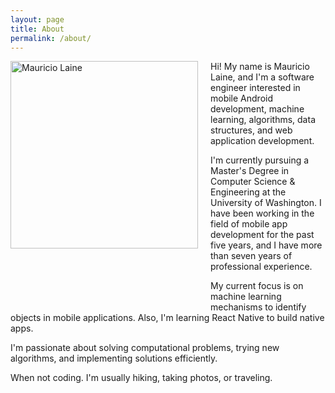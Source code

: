 ```yaml
---
layout: page
title: About
permalink: /about/
---
```


<div style="float: left; margin-right: 20px; margin-bottom: 100px;">
    <img alt="Mauricio Laine" src="{{ site.url }}/assets/img/mlaine.jpeg"  style="width:300px; height:300px;"/>
</div>
Hi! My name is Mauricio Laine, and I'm a software engineer interested in mobile Android development, machine learning, algorithms, data structures, and web application development.

I'm currently pursuing a Master's Degree in Computer Science & Engineering at the University of Washington. I have been working in the field of mobile app development for the past five years, and I have more than seven years of professional experience. 

My current focus is on machine learning mechanisms to identify objects in mobile applications. Also, I'm learning React Native to build native apps.

I'm passionate about solving computational problems, trying new algorithms, and implementing solutions efficiently. 

When not coding. I'm usually hiking, taking photos, or traveling.

